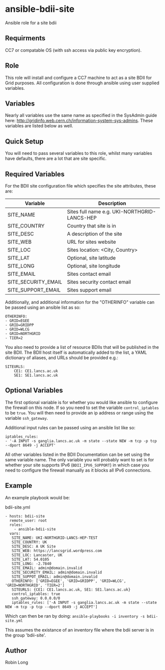 # ansible-bdii-site
Ansible role for a site bdii

Requirments
-----------

CC7 or compatable OS (with ssh access via public key encryption).

Role
-----------

This role will install and configure a CC7 machine to act as a site BDII for Grid purposes.  All configuration is done through ansible using user supplied variables.

Variables
-----------

Nearly all variables use the same name as specified in the SysAdmin guide here: http://gridinfo.web.cern.ch/information-system-sys-admins. These variables are listed below as well.

Quick Setup
-----------

You will need to pass several variables to this role, whilst many variables have defaults, there are a lot that are site specific. 

Required Variables
-------

For the BDII site configuration file which specifies the site attributes, these are:

| Variable | Description |
|--------- | ----------- |
|SITE_NAME | Sites full name e.g. UKI-NORTHGRID-LANCS-HEP |
|SITE_COUNTRY| Country that site is in |
|SITE_DESC| A description of the site |
|SITE_WEB| URL for sites website |
|SITE_LOC| Sites location: <City, Country> |
|SITE_LAT| Optional, site latitude |
|SITE_LONG| Optional, site longitude |
|SITE_EMAIL| Sites contact email |
|SITE_SECURITY_EMAIL| Sites security contact email |
|SITE_SUPPORT_EMAIL| Sites support email |

Additionally, and additional information for the "OTHERINFO" variable can be passed using an ansible list as so:

```
OTHERINFO:
- GRID=EGEE
- GRID=GRIDPP
- GRID=WLCG
- GRID=NORTHGRID
- TIER=2
```

You also need to provide a list of resource BDIIs that will be published in the site BDII.  The BDII host itself is automatically added to the list, a YAML dictionary of aliases, and URLs should be provided e.g.:

```
SITEURLS:
    CE1: CE1.lancs.ac.uk
    SE1: SE1.lancs.ac.uk
```

Optional Variables
-------------

The first optional variable is for whether you would like ansible to configure the firewall on this node.  If so you need to set the variable `control_iptables` to be `true`.  You will then need to provide an ip address or range using the variable `ssh_gateway`.

Additional input rules can be passed using an ansible list like so:

```
iptables_rules:
- '-A INPUT -s ganglia.lancs.ac.uk -m state --state NEW -m tcp -p tcp --dport 8649 -j ACCEPT'
```

All other variables listed in the BDII Documentation can be set using the same variable name.  The only variable you will probably want to set is for whether your site supports IPv6 (`BDII_IPV6_SUPPORT`) in which case you need to configure the firewall manually as it blocks all IPv6 connections.


Example
------------

An example playbook would be:

bdii-site.yml
```
- hosts: bdii-site
  remote_user: root
  roles:
    - ansible-bdii-site
  vars:
   SITE_NAME: UKI-NORTHGRID-LANCS-HEP-TEST
   SITE_COUNTRY: UK
   SITE_DESC: A UK Site
   SITE_WEB: https://lancsgrid.wordpress.com
   SITE_LOC: Lancaster, UK
   SITE_LAT: 54.0105
   SITE_LONG: -2.7840
   SITE_EMAIL: admin@domain.invalid
   SITE_SECURITY_EMAIL: admin@domain.invalid
   SITE_SUPPOT_EMAIL: admin@domain.invalid
   OTHERINFO: ['GRID=EGEE', 'GRID=GRIDPP', 'GRID=WLCG', 'GRID=NORTHGRID', 'TIER=2']
   SITEURLS: {CE1: CE1.lancs.ac.uk, SE1: SE1.lancs.ac.uk}
   control_iptables: true
   ssh_gateway: 0.0.0.0/0
   iptables_rules: ['-A INPUT -s ganglia.lancs.ac.uk -m state --state NEW -m tcp -p tcp --dport 8649 -j ACCEPT']
```

Which can then be ran by doing:
`ansible-playbooks -i inventory -s bdii-site.yml`  

This assumes the existance of an inventory file where the bdii server is in the group 'bdii-site'.


Author
------------
Robin Long